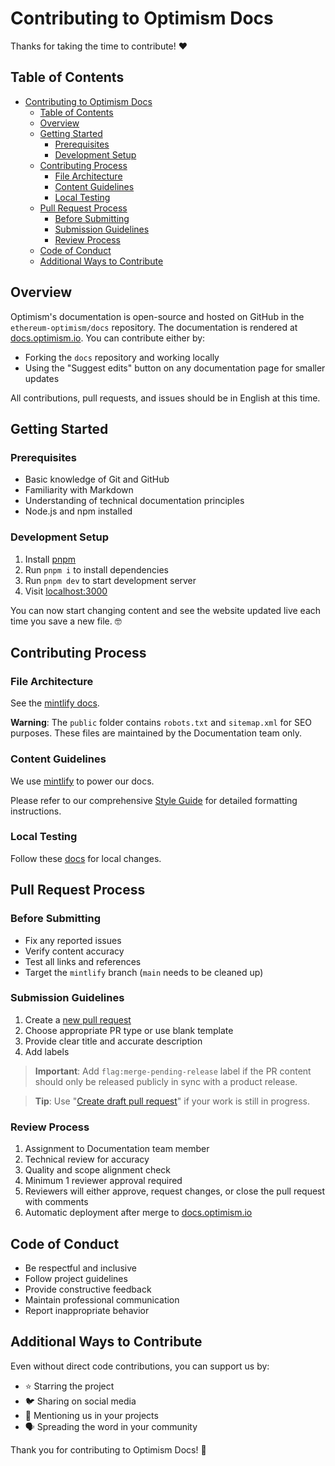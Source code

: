 # Contributing to Optimism Docs

Thanks for taking the time to contribute! ❤️

## Table of Contents
- [Contributing to Optimism Docs](#contributing-to-optimism-docs)
  - [Table of Contents](#table-of-contents)
  - [Overview](#overview)
  - [Getting Started](#getting-started)
    - [Prerequisites](#prerequisites)
    - [Development Setup](#development-setup)
  - [Contributing Process](#contributing-process)
    - [File Architecture](#file-architecture)
    - [Content Guidelines](#content-guidelines)
    - [Local Testing](#local-testing)
  - [Pull Request Process](#pull-request-process)
    - [Before Submitting](#before-submitting)
    - [Submission Guidelines](#submission-guidelines)
    - [Review Process](#review-process)
  - [Code of Conduct](#code-of-conduct)
  - [Additional Ways to Contribute](#additional-ways-to-contribute)

## Overview

Optimism's documentation is open-source and hosted on GitHub in the `ethereum-optimism/docs` repository. The documentation is rendered at [docs.optimism.io](https://docs.optimism.io). You can contribute either by:
- Forking the `docs` repository and working locally
- Using the "Suggest edits" button on any documentation page for smaller updates

All contributions, pull requests, and issues should be in English at this time. 

## Getting Started

### Prerequisites
- Basic knowledge of Git and GitHub
- Familiarity with Markdown
- Understanding of technical documentation principles
- Node.js and npm installed

### Development Setup
1. Install [pnpm](https://pnpm.io/installation)
2. Run `pnpm i` to install dependencies
3. Run `pnpm dev` to start development server
4. Visit [localhost:3000](http://localhost:3000)

You can now start changing content and see the website updated live each time you save a new file. 🤓

## Contributing Process

### File Architecture

See the [mintlify docs](https://www.mintlify.com/docs/organize/navigation).

**Warning**: The `public` folder contains `robots.txt` and `sitemap.xml` for SEO purposes. These files are maintained by the Documentation team only.

### Content Guidelines
We use [mintlify](https://www.mintlify.com/docs) to power our docs.

Please refer to our comprehensive [Style Guide](/reference/contribute/style-guide) for detailed formatting instructions.

### Local Testing

Follow these [docs](https://www.mintlify.com/docs/installation) for local changes.

## Pull Request Process

### Before Submitting
- Fix any reported issues
- Verify content accuracy
- Test all links and references
- Target the `mintlify` branch (`main` needs to be cleaned up)

### Submission Guidelines
1. Create a [new pull request](https://github.com/ethereum-optimism/docs/issues/new/choose)
2. Choose appropriate PR type or use blank template
3. Provide clear title and accurate description
4. Add labels

> **Important**: Add `flag:merge-pending-release` label if the PR content should only be released publicly in sync with a product release.

> **Tip**: Use "[Create draft pull request](https://docs.github.com/en/pull-requests/collaborating-with-pull-requests/proposing-changes-to-your-work-with-pull-requests/creating-a-pull-request)" if your work is still in progress.

### Review Process
1. Assignment to Documentation team member
2. Technical review for accuracy
3. Quality and scope alignment check
4. Minimum 1 reviewer approval required
5. Reviewers will either approve, request changes, or close the pull request with comments
6. Automatic deployment after merge to [docs.optimism.io](https://docs.optimism.io)

## Code of Conduct
- Be respectful and inclusive
- Follow project guidelines
- Provide constructive feedback
- Maintain professional communication
- Report inappropriate behavior

## Additional Ways to Contribute
Even without direct code contributions, you can support us by:
- ⭐ Starring the project
- 🐦 Sharing on social media
- 📝 Mentioning us in your projects
- 🗣️ Spreading the word in your community

Thank you for contributing to Optimism Docs! 🎉
